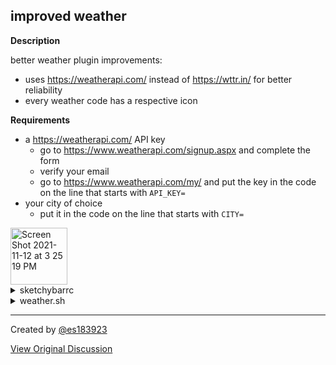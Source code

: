 ## improved weather

**Description**

better weather plugin 
improvements:
- uses https://weatherapi.com/ instead of https://wttr.in/ for better reliability
- every weather code has a respective icon

**Requirements**
- a https://weatherapi.com/ API key
    - go to https://www.weatherapi.com/signup.aspx and complete the form
    - verify your email
    - go to https://www.weatherapi.com/my/ and put the key in the code on the line that starts with `API_KEY=`
- your city of choice
    - put it in the code on the line that starts with `CITY=`
<img width="91" alt="Screen Shot 2021-11-12 at 3 25 19 PM" src="https://user-images.githubusercontent.com/72744903/141530111-dfcfc5ab-1cff-43d7-b08f-63481fa312a2.png">

<details>
<summary>sketchybarrc</summary>

```sh
sketchybar -m \
    --add item weather right \
    --set weather \
        update_freq=600 \
        script="$PLUGIN_DIR/weather.sh" \
        icon.font="Hack Nerd Font:Regular:13.0" \
        background.drawing=on
```

</details>

<details>
<summary>weather.sh</summary>

```sh
#!/bin/zsh

API_KEY="" # insert api key here
CITY="" # insert city here

# first comment is description, second is icon number
weather_icons_day=(
    [1000]=  # Sunny/113
    [1003]=  # Partly cloudy/116
    [1006]=  # Cloudy/119
    [1009]=  # Overcast/122
    [1030]=  # Mist/143
    [1063]=  # Patchy rain possible/176
    [1066]=  # Patchy snow possible/179
    [1069]=  # Patchy sleet possible/182
    [1072]=  # Patchy freezing drizzle possible/185
    [1087]=  # Thundery outbreaks possible/200
    [1114]=  # Blowing snow/227
    [1117]=  # Blizzard/230
    [1135]=  # Fog/248
    [1147]=  # Freezing fog/260
    [1150]=  # Patchy light drizzle/263
    [1153]=  # Light drizzle/266
    [1168]=  # Freezing drizzle/281
    [1171]=  # Heavy freezing drizzle/284
    [1180]=  # Patchy light rain/293
    [1183]=  # Light rain/296
    [1186]=  # Moderate rain at times/299
    [1189]=  # Moderate rain/302
    [1192]=  # Heavy rain at times/305
    [1195]=  # Heavy rain/308
    [1198]=  # Light freezing rain/311
    [1201]=  # Moderate or heavy freezing rain/314
    [1204]=  # Light sleet/317
    [1207]=  # Moderate or heavy sleet/320
    [1210]=  # Patchy light snow/323
    [1213]=  # Light snow/326
    [1216]=  # Patchy moderate snow/329
    [1219]=  # Moderate snow/332
    [1222]=  # Patchy heavy snow/335
    [1225]=  # Heavy snow/338
    [1237]=  # Ice pellets/350
    [1240]=  # Light rain shower/353
    [1243]=  # Moderate or heavy rain shower/356
    [1246]=  # Torrential rain shower/359
    [1249]=  # Light sleet showers/362
    [1252]=  # Moderate or heavy sleet showers/365
    [1255]=  # Light snow showers/368
    [1258]=  # Moderate or heavy snow showers/371
    [1261]=  # Light showers of ice pellets/374
    [1264]=  # Moderate or heavy showers of ice pellets/377
    [1273]=  # Patchy light rain with thunder/386
    [1276]=  # Moderate or heavy rain with thunder/389
    [1279]=  # Patchy light snow with thunder/392
    [1282]=  # Moderate or heavy snow with thunder/395
)

weather_icons_night=(
    [1000]=  # Clear/113
    [1003]=  # Partly cloudy/116
    [1006]=  # Cloudy/119
    [1009]=  # Overcast/122
    [1030]=  # Mist/143
    [1063]=  # Patchy rain possible/176
    [1066]=  # Patchy snow possible/179
    [1069]=  # Patchy sleet possible/182
    [1072]=  # Patchy freezing drizzle possible/185
    [1087]=  # Thundery outbreaks possible/200
    [1114]=  # Blowing snow/227
    [1117]=  # Blizzard/230
    [1135]=  # Fog/248
    [1147]=  # Freezing fog/260
    [1150]=  # Patchy light drizzle/263
    [1153]=  # Light drizzle/266
    [1168]=  # Freezing drizzle/281
    [1171]=  # Heavy freezing drizzle/284
    [1180]=  # Patchy light rain/293
    [1183]=  # Light rain/296
    [1186]=  # Moderate rain at times/299
    [1189]=  # Moderate rain/302
    [1192]=  # Heavy rain at times/305
    [1195]=  # Heavy rain/308
    [1198]=  # Light freezing rain/311
    [1201]=  # Moderate or heavy freezing rain/314
    [1204]=  # Light sleet/317
    [1207]=  # Moderate or heavy sleet/320
    [1210]=  # Patchy light snow/323
    [1213]=  # Light snow/326
    [1216]=  # Patchy moderate snow/329
    [1219]=  # Moderate snow/332
    [1222]=  # Patchy heavy snow/335
    [1225]=  # Heavy snow/338
    [1237]=  # Ice pellets/350
    [1240]=  # Light rain shower/353
    [1243]=  # Moderate or heavy rain shower/356
    [1246]=  # Torrential rain shower/359
    [1249]=  # Light sleet showers/362
    [1252]=  # Moderate or heavy sleet showers/365
    [1255]=  # Light snow showers/368
    [1258]=  # Moderate or heavy snow showers/371
    [1261]=  # Light showers of ice pellets/374
    [1264]=  # Moderate or heavy showers of ice pellets/377
    [1273]=  # Patchy light rain with thunder/386
    [1276]=  # Moderate or heavy rain with thunder/389
    [1279]=  # Patchy light snow with thunder/392
    [1282]=  # Moderate or heavy snow with thunder/395
)

CITY=$(echo "$CITY" | curl -Gso /dev/null -w %{url_effective} --data-urlencode @- "" | cut -c 3- || true)
data=$(curl -s "http://api.weatherapi.com/v1/current.json?key=$API_KEY&q=$CITY")
condition=$(echo $data | jq -r '.current.condition.code')
temp=$(echo $data | jq -r '.current.temp_f')
feelslike=$(echo $data | jq -r '.current.feelslike_f')
humidity=$(echo $data | jq -r '.current.humidity')
is_day=$(echo $data | jq -r '.current.is_day')

[ "$is_day" = "1" ] && icon=$weather_icons_day[$condition] || icon=$weather_icons_night[$condition]

sketchybar -m \
    --set weather \
        icon="$icon" \
        label="${temp}°F"
```

</details>



---

Created by [@es183923](https://github.com/es183923)

[View Original Discussion](https://github.com/FelixKratz/SketchyBar/discussions/12#discussioncomment-1634025)
